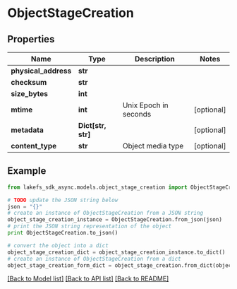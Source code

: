# ObjectStageCreation


## Properties

Name | Type | Description | Notes
------------ | ------------- | ------------- | -------------
**physical_address** | **str** |  | 
**checksum** | **str** |  | 
**size_bytes** | **int** |  | 
**mtime** | **int** | Unix Epoch in seconds | [optional] 
**metadata** | **Dict[str, str]** |  | [optional] 
**content_type** | **str** | Object media type | [optional] 

## Example

```python
from lakefs_sdk_async.models.object_stage_creation import ObjectStageCreation

# TODO update the JSON string below
json = "{}"
# create an instance of ObjectStageCreation from a JSON string
object_stage_creation_instance = ObjectStageCreation.from_json(json)
# print the JSON string representation of the object
print ObjectStageCreation.to_json()

# convert the object into a dict
object_stage_creation_dict = object_stage_creation_instance.to_dict()
# create an instance of ObjectStageCreation from a dict
object_stage_creation_form_dict = object_stage_creation.from_dict(object_stage_creation_dict)
```
[[Back to Model list]](../README.md#documentation-for-models) [[Back to API list]](../README.md#documentation-for-api-endpoints) [[Back to README]](../README.md)


